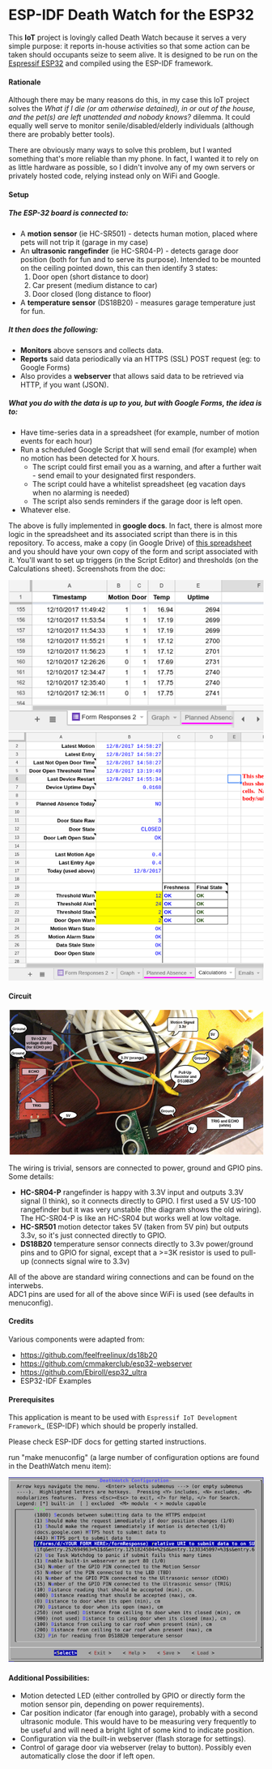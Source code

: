 ESP-IDF Death Watch for the ESP32
====================

This **IoT** project is lovingly called Death Watch because it serves a very simple purpose: 
it reports in-house activities so that some action can be taken should occupants seize to seem alive. 
It is designed to be run on the [Espressif ESP32](http://espressif.com/en/products/hardware/esp32/overview) 
and compiled using the ESP-IDF framework. 

#### Rationale

Although there may be many reasons do this, in my case this IoT project solves the 
*What if I die (or am otherwise detained), in or out of the house, and the pet(s) are left unattended and nobody knows?* dilemma.  It could equally well serve to monitor senile/disabled/elderly individuals (although there are probably better tools).

There are obviously many ways to solve this problem, 
but I wanted something that's more reliable than my phone. 
In fact, I wanted it to rely on as little hardware as possible, 
so I didn't involve any of my own servers or privately hosted code, 
relying instead only on WiFi and Google. 

#### Setup

##### The ESP-32 board is connected to:

* A **motion sensor** (ie HC-SR501) - detects human motion, placed where pets will not trip it (garage in my case)
* An **ultrasonic rangefinder** (ie HC-SR04-P) - detects garage door position (both for fun and to serve its purpose).  Intended to be mounted on the ceiling pointed down, this can then identify 3 states: 
    1. Door open (short distance to door)
    2. Car present (medium distance to car)
    3. Door closed (long distance to floor)
* A **temperature sensor** (DS18B20) - measures garage temperature just for fun.

##### It then does the following:

* **Monitors** above sensors and collects data.
* **Reports** said data periodically via an HTTPS (SSL) POST request (eg: to Google Forms) 
* Also provides a **webserver** that allows said data to be retrieved via HTTP, if you want (JSON).


##### What you do with the data is up to you, but with Google Forms, the idea is to:

* Have time-series data in a spreadsheet (for example, number of motion events for each hour) 
* Run a scheduled Google Script that will send email (for example) when no motion has been detected for X hours.
  * The script could first email you as a warning, and after a further wait - send email to your designated first responders.
  * The script could have a whitelist spreadsheet (eg vacation days when no alarming is needed)
  * The script also sends reminders if the garage door is left open.
* Whatever else.

The above is fully implemented in **google docs**. In fact, there is almost more logic in the spreadsheet and its associated script than there is in this repository.  To access, make a copy (in Google Drive) of [this spreadsheet](https://docs.google.com/spreadsheets/d/1qw4G7kOuIYnGbgxCVbODfhFE31ACRkr1jt2POPAOdRk/edit?usp=sharing) and you should have your own copy of the form and script associated with it. You'll want to set up triggers (in the Script Editor) and thresholds (on the Calculations sheet).  Screenshots from the doc:

![Spreadsheet](/help/gdoc-screenshot2.png?raw=true "Spreadsheet")
![Spreadsheet](/help/gdoc-screenshot.png?raw=true "Spreadsheet")



#### Circuit

![Circuit](/help/circuit.png?raw=true "Circuit")


The wiring is trivial, sensors are connected to power, ground and GPIO pins.   Some details:

* **HC-SR04-P** rangefinder is happy with 3.3V input and outputs 3.3V signal (I think), so it connects directly to GPIO.  I first used a 5V US-100 rangefinder but it was very unstable (the diagram shows the old wiring).  The HC-SR04-P is like an HC-SR04 but works well at low voltage.
* **HC-SR501** motion detector takes 5V (taken from 5V pin) but outputs 3.3v, so it's just connected directly to GPIO.
* **DS18B20** temperature sensor connects directly to 3.3v power/ground pins and to GPIO for signal, except that a >=3K resistor is used to pull-up (connects signal wire to 3.3v) 

All of the above are standard wiring connections and can be found on the interwebs.  
ADC1 pins are used for all of the above since WiFi is used (see defaults in menuconfig). 

#### Credits

Various components were adapted from:

* https://github.com/feelfreelinux/ds18b20
* https://github.com/cmmakerclub/esp32-webserver
* https://github.com/Ebiroll/esp32_ultra
* ESP32-IDF Examples


#### Prerequisites
This application is meant to be used with `Espressif IoT Development Framework`_ (ESP-IDF) which should be properly installed. 

Please check ESP-IDF docs for getting started instructions.

run "make menuconfig" (a large number of configuration options are found in the DeathWatch menu item):

![menuconfig](/help/menuconfig.png?raw=true "Menuconfig")

#### Additional Possibilities:

* Motion detected LED (either controlled by GPIO or directly form the motion sensor pin, depending on power requirements).
* Car position indicator (far enough into garage), probably with a second ultrasonic module.  This would have to be measuring very frequently to be useful and will need a bright light of some kind to indicate position.
* Configuration via the built-in webserver (flash storage for settings).  
* Control of garage door via webserver (relay to button).  Possibly even automatically close the door if left open.

